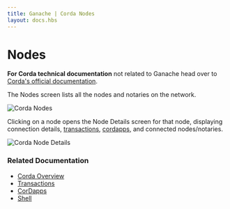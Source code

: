 ```yaml
---
title: Ganache | Corda Nodes
layout: docs.hbs
---
```

# Nodes

<p class="alert alert-info"><i class="far fa-info-circle"></i> <strong>For Corda technical documentation</strong> not related to Ganache head over to <a href="https://docs.corda.net/docs/corda-os/4.4.html">Corda's official documentation</a>.</p>

The Nodes screen lists all the nodes and notaries on the network.

![Corda Nodes](/img/docs/ganache/corda/nodes.png)

Clicking on a node opens the Node Details screen for that node, displaying connection details, [transactions](./transactions), [cordapps](./cordapps), and connected nodes/notaries.

![Corda Node Details](/img/docs/ganache/corda/node-details.png)


### Related Documentation

* [Corda Overview](../workspaces/corda)
* [Transactions](./transactions)
* [CorDapps](./cordapps)
* [Shell](./shell)
